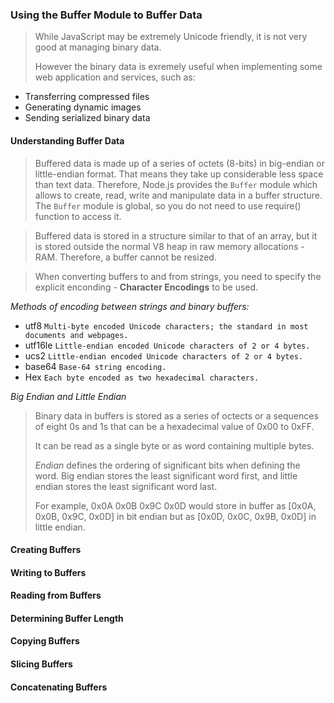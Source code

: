 ### Using the Buffer Module to Buffer Data

> While JavaScript may be extremely Unicode friendly, it is not very good at managing binary data. 
>
> However the binary data is exremely useful when implementing some web application and services, 
> such as:
  - Transferring compressed files
  - Generating dynamic images
  - Sending serialized binary data
  
#### Understanding Buffer Data
> Buffered data is made up of a series of octets (8-bits) in big-endian or little-endian format.
> That means they take up considerable less space than text data.
> Therefore, Node.js provides the `Buffer` module which allows to create, read, write and
> manipulate data in a buffer structure. 
> The `Buffer` module is global, so you do not need to use require() function to access it.

> Buffered data is stored in a structure similar to that of an array, but it is stored outside
> the normal V8 heap in raw memory allocations - RAM. Therefore, a buffer cannot be resized.

> When converting buffers to and from strings, you need to specify the explicit enconding - 
> **Character Encodings** to be used. 

*Methods of encoding between strings and binary buffers:*
- utf8 `Multi-byte encoded Unicode characters; the standard in most documents and webpages.`
-	utf16le  `Little-endian encoded Unicode characters of 2 or 4 bytes.`
-	ucs2 `Little-endian encoded Unicode characters of 2 or 4 bytes.`
-	base64 `Base-64 string encoding.`
-	Hex `Each byte encoded as two hexadecimal characters.`

*Big Endian and Little Endian*
> Binary data in buffers is stored as a series of octects or a sequences of eight 0s
> and 1s that can be a hexadecimal value of 0x00 to 0xFF.
>
> It can be read as a single byte or as word containing multiple bytes.
>
> *Endian* defines the ordering of significant bits when defining the word.
> Big endian stores the least significant word first, and little endian stores
> the least significant word last.
>
> For example, 0x0A 0x0B 0x9C 0x0D would store in buffer as [0x0A, 0x0B, 0x9C, 0x0D]
> in bit endian but as [0x0D, 0x0C, 0x9B, 0x0D] in little endian.

#### Creating Buffers
#### Writing to Buffers
#### Reading from Buffers
#### Determining Buffer Length
#### Copying Buffers
#### Slicing Buffers
#### Concatenating Buffers

